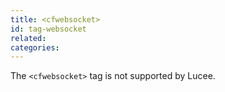 ```yaml
---
title: <cfwebsocket>
id: tag-websocket
related:
categories:
---
```


The `<cfwebsocket>` tag is not supported by Lucee.
